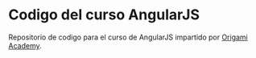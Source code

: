 Codigo del curso AngularJS
==========================

Repositorio de codigo para el curso de AngularJS impartido por [Origami Academy](http://origami.academy "Origami Academy").

